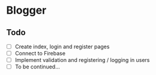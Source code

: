 # Blogger

## Todo

* [ ] Create index, login and register pages
* [ ] Connect to Firebase
* [ ] Implement validation and registering / logging in users
* [ ] To be continued...